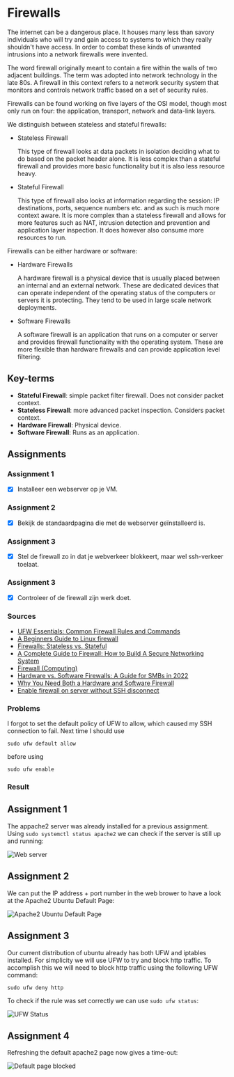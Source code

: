 # Firewalls
The internet can be a dangerous place. It houses many less than savory individuals who will try and gain access to systems to which they really shouldn't have access. In order to combat these kinds of unwanted intrusions into a network firewalls were invented.

The word firewall originally meant to contain a fire within the walls of two adjacent buildings. The term was adopted into network technology in the late 80s. A firewall in this context refers to a network security system that monitors and controls network traffic based on a set of security rules.

Firewalls can be found working on five layers of the OSI model, though most only run on four: the application, transport, network and data-link layers.

We distinguish between stateless and stateful firewalls:

- Stateless Firewall

	This type of firewall looks at data packets in isolation deciding what to do based on the packet header alone. It is less complex than a stateful firewall and provides more basic functionality but it is also less resource heavy.

- Stateful Firewall

	This type of firewall also looks at information regarding the session: IP destinations, ports, sequence numbers etc. and as such is much more context aware. It is more complex than a stateless firewall and allows for more features such as NAT, intrusion detection and prevention and application layer inspection. It does however also consume more resources to run.

Firewalls can be either hardware or software:

- Hardware Firewalls

	A hardware firewall is a physical device that is usually placed between an internal and an external network. These are dedicated devices that can operate independent of the operating status of the computers or servers it is protecting. They tend to be used in large scale network deployments.

- Software Firewalls

	A software firewall is an application that runs on a computer or server and provides firewall functionality with the operating system. These are more flexible than hardware firewalls and can provide application level filtering.

## Key-terms
- **Stateful Firewall**: simple packet filter firewall. Does not consider packet context.
- **Stateless Firewall**: more advanced packet inspection. Considers packet context.
- **Hardware Firewall**: Physical device.
- **Software Firewall**: Runs as an application.

## Assignments

### Assignment 1
- [x] Installeer een webserver op je VM.

### Assignment 2
- [x] Bekijk de standaardpagina die met de webserver geïnstalleerd is.

### Assignment 3
- [x] Stel de firewall zo in dat je webverkeer blokkeert, maar wel ssh-verkeer toelaat.

### Assignment 3
- [x] Controleer of de firewall zijn werk doet.

### Sources
- [UFW Essentials: Common Firewall Rules and Commands](https://www.digitalocean.com/community/tutorials/ufw-essentials-common-firewall-rules-and-commands)
- [A Beginners Guide to Linux firewall](https://www.safe.security/assets/img/research-paper/pdf/A%20Beginners%20Guide%20to%20Linux%20firewall.pdf)
- [Firewalls: Stateless vs. Stateful](https://www.baeldung.com/cs/firewalls-stateless-vs-stateful)
- [A Complete Guide to Firewall: How to Build A Secure Networking System](https://www.softwaretestinghelp.com/firewall-security/)
- [Firewall (Computing)](https://en.wikipedia.org/wiki/Firewall_(computing))
- [Hardware vs. Software Firewalls: A Guide for SMBs in 2022](https://www.trustradius.com/buyer-blog/hardware-vs-software-firewalls)
- [Why You Need Both a Hardware and Software Firewall](https://www.securitymetrics.com/blog/why-you-need-both-hardware-and-software-firewall)
- [Enable firewall on server without SSH disconnect](http://www.beginninglinux.com/home/server-administration/firewall/enable-firewall-on-server-without-ssh-disconnect)

### Problems
I forgot to set the default policy of UFW to allow, which caused my SSH connection to fail. Next time I should use

```sudo ufw default allow```

before using

```sudo ufw enable```

### Result

## Assignment 1

The appache2 server was already installed for a previous assignment. Using `sudo systemctl status apache2` we can check if the server is still up and running:

![Web server](../00_includes/week_03_images/screen7.png)

## Assignment 2

We can put the IP address + port number in the web brower to have a look at the Apache2 Ubuntu Default Page:

![Apache2 Ubuntu Default Page](../00_includes/week_03_images/screen8.png)

## Assignment 3

Our current distribution of ubuntu already has both UFW and iptables installed. For simplicity we will use UFW to try and block http traffic. To accomplish this we will need to block http traffic using the following UFW command:

```sudo ufw deny http```

To check if the rule was set correctly we can use `sudo ufw status`:

![UFW Status](../00_includes/week_03_images/screen9.png)

## Assignment 4

Refreshing the default apache2 page now gives a time-out:

![Default page blocked](../00_includes/week_03_images/screen10.png)